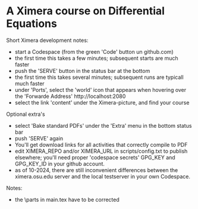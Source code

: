 # A Ximera course on Differential Equations


Short Ximera development notes:

* start a Codespace  (from the green 'Code' button un github.com)
* the first time this takes a few minutes; subsequent starts are much faster
* push the 'SERVE' button in the status bar at the bottom
* the first time this takes several minutes; subsequent runs are typicall much faster
* under 'Ports', select the 'world' icon that appears when hovering over the 'Forwarde Address' http://localhost:2080
* select the link 'content' under the Ximera-picture, and find your course


Optional extra's
* select 'Bake standard PDFs' under the 'Extra' menu in the bottom status bar
* push 'SERVE' again
* You'll get download links for all activities that correctly compile to PDF
* edit XIMERA_REPO and/or XIMERA_URL in scripts/config.txt to publish elsewhere; you'll need proper 'codespace secrets' GPG_KEY and GPG_KEY_ID in your github account.
* as of 10-2024, there are still inconvenient differences between the ximera.osu.edu server and the local testserver in your own Codespace.



Notes:
* the \parts in main.tex have to be corrected